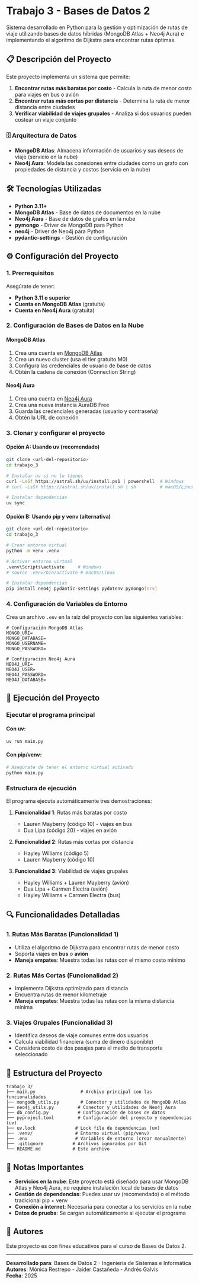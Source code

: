 # Trabajo 3 - Bases de Datos 2

Sistema desarrollado en Python para la gestión y optimización de rutas de viaje utilizando bases de datos híbridas (MongoDB Atlas + Neo4j Aura) e implementando el algoritmo de Dijkstra para encontrar rutas óptimas.

## 📋 Descripción del Proyecto

Este proyecto implementa un sistema que permite:

1. **Encontrar rutas más baratas por costo** - Calcula la ruta de menor costo para viajes en bus o avión
2. **Encontrar rutas más cortas por distancia** - Determina la ruta de menor distancia entre ciudades
3. **Verificar viabilidad de viajes grupales** - Analiza si dos usuarios pueden costear un viaje conjunto

### 🗄️ Arquitectura de Datos

- **MongoDB Atlas**: Almacena información de usuarios y sus deseos de viaje (servicio en la nube)
- **Neo4j Aura**: Modela las conexiones entre ciudades como un grafo con propiedades de distancia y costos (servicio en la nube)

## 🛠️ Tecnologías Utilizadas

- **Python 3.11+**
- **MongoDB Atlas** - Base de datos de documentos en la nube
- **Neo4j Aura** - Base de datos de grafos en la nube
- **pymongo** - Driver de MongoDB para Python
- **neo4j** - Driver de Neo4j para Python
- **pydantic-settings** - Gestión de configuración

## ⚙️ Configuración del Proyecto

### 1. Prerrequisitos

Asegúrate de tener:

- **Python 3.11 o superior**
- **Cuenta en MongoDB Atlas** (gratuita)
- **Cuenta en Neo4j Aura** (gratuita)

### 2. Configuración de Bases de Datos en la Nube

#### MongoDB Atlas
1. Crea una cuenta en [MongoDB Atlas](https://cloud.mongodb.com/)
2. Crea un nuevo cluster (usa el tier gratuito M0)
3. Configura las credenciales de usuario de base de datos
4. Obtén la cadena de conexión (Connection String)

#### Neo4j Aura
1. Crea una cuenta en [Neo4j Aura](https://neo4j.com/cloud/aura/)
2. Crea una nueva instancia AuraDB Free
3. Guarda las credenciales generadas (usuario y contraseña)
4. Obtén la URL de conexión

### 3. Clonar y configurar el proyecto

#### Opción A: Usando uv (recomendado)
```bash
git clone <url-del-repositorio>
cd trabajo_3

# Instalar uv si no lo tienes
curl -LsSf https://astral.sh/uv/install.ps1 | powershell  # Windows
# curl -LsSf https://astral.sh/uv/install.sh | sh         # macOS/Linux

# Instalar dependencias
uv sync
```

#### Opción B: Usando pip y venv (alternativa)
```bash
git clone <url-del-repositorio>
cd trabajo_3

# Crear entorno virtual
python -m venv .venv

# Activar entorno virtual
.venv\Scripts\activate     # Windows
# source .venv/bin/activate # macOS/Linux

# Instalar dependencias
pip install neo4j pydantic-settings pydotenv pymongo[srv]
```

### 4. Configuración de Variables de Entorno

Crea un archivo `.env` en la raíz del proyecto con las siguientes variables:

```env
# Configuración MongoDB Atlas
MONGO_URI=
MONGO_DATABASE=
MONGO_USERNAME=
MONGO_PASSWORD=

# Configuración Neo4j Aura
NEO4J_URI=
NEO4J_USER=
NEO4J_PASSWORD=
NEO4J_DATABASE=
```

## 🚀 Ejecución del Proyecto

### Ejecutar el programa principal

#### Con uv:
```bash
uv run main.py
```

#### Con pip/venv:
```bash
# Asegúrate de tener el entorno virtual activado
python main.py
```

### Estructura de ejecución

El programa ejecuta automáticamente tres demostraciones:

1. **Funcionalidad 1**: Rutas más baratas por costo
   - Lauren Mayberry (código 10) - viajes en bus
   - Dua Lipa (código 20) - viajes en avión

2. **Funcionalidad 2**: Rutas más cortas por distancia
   - Hayley Williams (código 5)
   - Lauren Mayberry (código 10)

3. **Funcionalidad 3**: Viabilidad de viajes grupales
   - Hayley Williams + Lauren Mayberry (avión)
   - Dua Lipa + Carmen Electra (avión)
   - Hayley Williams + Carmen Electra (bus)

## 🔍 Funcionalidades Detalladas

### 1. Rutas Más Baratas (Funcionalidad 1)
- Utiliza el algoritmo de Dijkstra para encontrar rutas de menor costo
- Soporta viajes en **bus** o **avión**
- **Maneja empates**: Muestra todas las rutas con el mismo costo mínimo

### 2. Rutas Más Cortas (Funcionalidad 2)
- Implementa Dijkstra optimizado para distancia
- Encuentra rutas de menor kilometraje
- **Maneja empates**: Muestra todas las rutas con la misma distancia mínima

### 3. Viajes Grupales (Funcionalidad 3)
- Identifica deseos de viaje comunes entre dos usuarios
- Calcula viabilidad financiera (suma de dinero disponible)
- Considera costo de dos pasajes para el medio de transporte seleccionado

## 📁 Estructura del Proyecto

```
trabajo_3/
├── main.py                 # Archivo principal con las funcionalidades
├── mongodb_utils.py        # Conector y utilidades de MongoDB Atlas
├── neo4j_utils.py         # Conector y utilidades de Neo4j Aura
├── db_config.py           # Configuración de bases de datos
├── pyproject.toml         # Configuración del proyecto y dependencias (uv)
├── uv.lock               # Lock file de dependencias (uv)
├── .venv/                # Entorno virtual (pip/venv)
├── .env                  # Variables de entorno (crear manualmente)
├── .gitignore           # Archivos ignorados por Git
└── README.md            # Este archivo
```

## 🔧 Notas Importantes

- **Servicios en la nube**: Este proyecto está diseñado para usar MongoDB Atlas y Neo4j Aura, no requiere instalación local de bases de datos
- **Gestión de dependencias**: Puedes usar uv (recomendado) o el método tradicional pip + venv
- **Conexión a internet**: Necesaria para conectar a los servicios en la nube
- **Datos de prueba**: Se cargan automáticamente al ejecutar el programa

## 📄 Autores

Este proyecto es con fines educativos para el curso de Bases de Datos 2.

---

**Desarrollado para**: Bases de Datos 2 - Ingeniería de Sistemas e Informática  
**Autores**: Mónica Restrepo - Jaider Castañeda - Andrés Galvis  
**Fecha**: 2025
